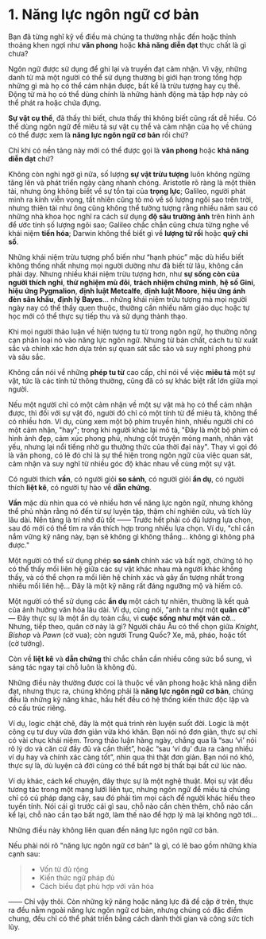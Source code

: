 # 1. Năng lực ngôn ngữ cơ bản

Bạn đã từng nghĩ kỹ về điều mà chúng ta thường nhắc đến hoặc thỉnh thoảng khen ngợi như **văn phong** hoặc **khả năng diễn đạt** thực chất là gì chưa?

Ngôn ngữ được sử dụng để ghi lại và truyền đạt cảm nhận. Vì vậy, những danh từ mà một người có thể sử dụng thường bị giới hạn trong tổng hợp những gì mà họ có thể cảm nhận được, bất kể là trừu tượng hay cụ thể. Động từ mà họ có thể dùng chính là những hành động mà tập hợp này có thể phát ra hoặc chứa đựng.

**Sự vật cụ thể**, đã thấy thì biết, chưa thấy thì không biết cũng rất dễ hiểu. Có thể dùng ngôn ngữ để miêu tả sự vật cụ thể và cảm nhận của họ về chúng có thể được xem là **năng lực ngôn ngữ cơ bản** rồi chứ?

Chỉ khi có nền tảng này mới có thể được gọi là **văn phong** hoặc **khả năng diễn đạt** chứ?

Không còn nghi ngờ gì nữa, số lượng **sự vật trừu tượng** luôn không ngừng tăng lên và phát triển ngày càng nhanh chóng. Aristotle rõ ràng là một thiên tài, nhưng ông không biết về sự tồn tại của **trọng lực**; Galileo, người phát minh ra kính viễn vọng, tất nhiên cũng tò mò về số lượng ngôi sao trên trời, nhưng thiên tài như ông cũng không thể tưởng tượng rằng nhiều năm sau có những nhà khoa học nghĩ ra cách sử dụng **độ sâu trường ảnh** trên hình ảnh để ước tính số lượng ngôi sao; Galileo chắc chắn cũng chưa từng nghe về khái niệm **tiến hóa**; Darwin không thể biết gì về **lượng tử rối** hoặc **quỹ chỉ số**.

Những khái niệm trừu tượng phổ biến như “hạnh phúc” mặc dù hiểu biết không thống nhất nhưng mọi người dường như đã biết từ lâu, không cần phải dạy. Nhưng nhiều khái niệm trừu tượng hơn, như **sự sống còn của người thích nghi**, **thử nghiệm mù đôi**, **trách nhiệm chứng minh**, **hệ số Gini**, **hiệu ứng Pygmalion**, **định luật Metcalfe**, **định luật Moore**, **hiệu ứng ánh đèn sân khấu**, **định lý Bayes**... những khái niệm trừu tượng mà mọi người ngày nay có thể thấy quen thuộc, thường cần nhiều năm giáo dục hoặc tự học mới có thể thực sự tiếp thu và sử dụng thành thạo.

Khi mọi người thảo luận về hiện tượng tu từ trong ngôn ngữ, họ thường nông cạn phân loại nó vào năng lực ngôn ngữ. Nhưng từ bản chất, cách tu từ xuất sắc và chính xác hơn dựa trên sự quan sát sắc sảo và suy nghĩ phong phú và sâu sắc.

Không cần nói về những **phép tu từ** cao cấp, chỉ nói về việc **miêu tả** một sự vật, tức là các tính từ thông thường, cũng đã có sự khác biệt rất lớn giữa mọi người.

Nếu một người chỉ có một cảm nhận về một sự vật mà họ có thể cảm nhận được, thì đối với sự vật đó, người đó chỉ có một tính từ để miêu tả, không thể có nhiều hơn. Ví dụ, cùng xem một bộ phim truyền hình, nhiều người chỉ có một cảm nhận, "hay"; trong khi người khác lại mô tả, "Đây là một bộ phim có hình ảnh đẹp, cảm xúc phong phú, nhưng cốt truyện mỏng manh, nhân vật yếu, nhưng lại nổi tiếng nhờ gu thưởng thức của thời đại này". Thay vì gọi đó là văn phong, có lẽ đó chỉ là sự thể hiện trong ngôn ngữ của việc quan sát, cảm nhận và suy nghĩ từ nhiều góc độ khác nhau về cùng một sự vật.

Có người thích **vần**, có người giỏi **so sánh**, có người giỏi **ẩn dụ**, có người thích **liệt kê**, có người tự hào về **dẫn chứng**.

**Vần** mặc dù nhìn qua có vẻ nhiều hơn về năng lực ngôn ngữ, nhưng không thể phủ nhận rằng nó đến từ sự luyện tập, thậm chí nghiên cứu, và tích lũy lâu dài. Nền tảng là trí nhớ đủ tốt —— Trước hết phải có đủ lượng lựa chọn, sau đó mới có thể tìm ra vần thích hợp trong nhiều lựa chọn. Ví dụ, "chỉ cần nắm vững kỹ năng này, bạn sẽ không gì không thắng... không gì không phá được."

Một người có thể sử dụng phép **so sánh** chính xác và bất ngờ, chứng tỏ họ có thể thấy mối liên hệ giữa các sự vật khác nhau mà người khác không thấy, và có thể chọn ra mối liên hệ chính xác và gây ấn tượng nhất trong nhiều mối liên hệ... Đây là một kỹ năng rất đáng ngưỡng mộ và hiếm có.

Một người có thể sử dụng các **ẩn dụ** một cách tự nhiên, thường là kết quả của ảnh hưởng văn hóa lâu dài. Ví dụ, cùng nói, "anh ta như một **quân cờ**" — Đây thực sự là một ẩn dụ toàn cầu, vì **cuộc sống như một ván cờ**... Nhưng, tiếp theo, quân cờ này là gì? Người châu Âu có thể chọn giữa _Knight_, _Bishop_ và _Pawn_ (cờ vua); còn người Trung Quốc? Xe, mã, pháo, hoặc tốt (cờ tướng).

Còn về **liệt kê** và **dẫn chứng** thì chắc chắn cần nhiều công sức bổ sung, vì sáng tác ngay tại chỗ luôn là không đủ.

Những điều này thường được coi là thuộc về văn phong hoặc khả năng diễn đạt, nhưng thực ra, chúng không phải là **năng lực ngôn ngữ cơ bản**, chúng đều là những kỹ năng khác, hầu hết đều có hệ thống kiến thức độc lập và có cấu trúc riêng.

Ví dụ, logic chặt chẽ, đây là một quá trình rèn luyện suốt đời. Logic là một công cụ tư duy vừa đơn giản vừa khó khăn. Bạn nói nó đơn giản, thực sự chỉ có vài chục khái niệm. Trong thảo luận hàng ngày, chẳng qua là “sau ‘vì’ nói rõ lý do và căn cứ đầy đủ và cần thiết”, hoặc “sau ‘ví dụ’ đưa ra càng nhiều ví dụ hay và chính xác càng tốt”, nhìn qua thì thật đơn giản. Bạn nói nó khó, thực sự là, dù luyện cả đời cũng có thể bất ngờ bị thất bại bất cứ lúc nào.

Ví dụ khác, cách kể chuyện, đây thực sự là một nghệ thuật. Mọi sự vật đều tương tác trong một mạng lưới liên tục, nhưng ngôn ngữ để miêu tả chúng chỉ có cú pháp dạng cây, sau đó phải tìm mọi cách để người khác hiểu theo tuyến tính. Nói cái gì trước cái gì sau, chỗ nào cần chèn thêm, chỗ nào cần kể lại, chỗ nào cần tạo bất ngờ, làm thế nào để hợp lý mà lại không ngờ tới...

Những điều này không liên quan đến năng lực ngôn ngữ cơ bản.

Nếu phải nói rõ "năng lực ngôn ngữ cơ bản" là gì, có lẽ bao gồm những khía cạnh sau:

> - Vốn từ đủ rộng
> - Kiến thức ngữ pháp đủ
> - Cách biểu đạt phù hợp với văn hóa

—— Chỉ vậy thôi. Còn những kỹ năng hoặc năng lực đã đề cập ở trên, thực ra đều nằm ngoài năng lực ngôn ngữ cơ bản, nhưng chúng có đặc điểm chung, đều chỉ có thể phát triển bằng cách dành thời gian và công sức tích lũy.
